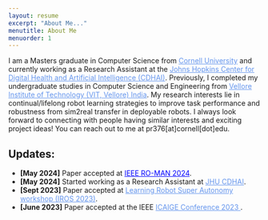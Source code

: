 ```yaml
---
layout: resume
excerpt: "About Me..."
menutitle: About Me
menuorder: 1
---
```


I am a Masters graduate in Computer Science from <a href="https://www.cornell.edu/" style="color: cornflowerblue">Cornell University</a> and currently working as a Research Assistant at the <a href="https://carey.jhu.edu/cdhai" style="color: cornflowerblue">Johns Hopkins Center for Digital Health and Artificial Intelligence (CDHAI)</a>. Previously, I completed my undergraduate studies in Computer Science and Engineering from <a href="https://vit.ac.in" style="color: cornflowerblue">Vellore Institute of Technology (VIT, Vellore) India</a>. My research interests lie in continual/lifelong robot learning strategies to improve task performance and robustness from sim2real transfer in deployable robots. I always look forward to connecting with people having similar interests and exciting project ideas! You can reach out to me at pr376[at]cornell[dot]edu. 
 


## Updates: 

- **[May 2024]** Paper accepted at  <a href="https://www.ro-man2024.org/" style="color: blue">IEEE RO-MAN 2024</a>.  
- **[May 2024]** Started working as a Research Assistant at <a href="https://carey.jhu.edu/cdhai" style="color: cornflowerblue">JHU CDHAI</a>.  
- **[Sept 2023]** Paper accepted at <a href="https://wp.nyu.edu/workshopiros2023superautonomy/" style="color: cornflowerblue">Learning Robot Super Autonomy workshop (IROS 2023)</a>.
- **[June 2023]** Paper accepted at the IEEE <a href="https://icaige.tn/" style="color: cornflowerblue">ICAIGE Conference 2023 </a>.



